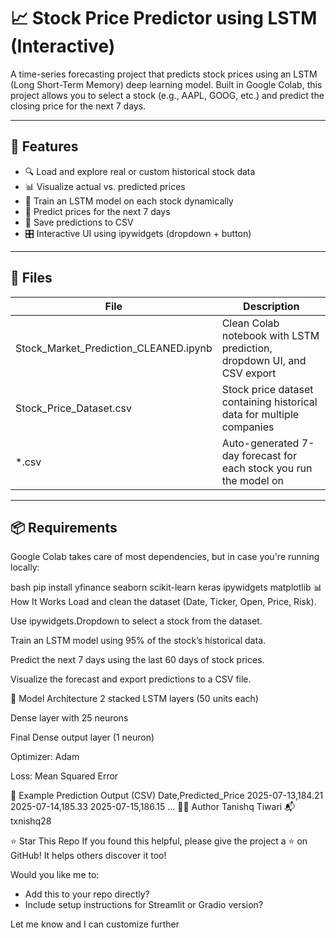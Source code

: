 # 📈 Stock Price Predictor using LSTM (Interactive)

A time-series forecasting project that predicts stock prices using an LSTM (Long Short-Term Memory) deep learning model. Built in Google Colab, this project allows you to select a stock (e.g., AAPL, GOOG, etc.) and predict the closing price for the next 7 days.

---

## 🚀 Features

- 🔍 Load and explore real or custom historical stock data
- 📊 Visualize actual vs. predicted prices
- 🤖 Train an LSTM model on each stock dynamically
- 📅 Predict prices for the next 7 days
- 💾 Save predictions to CSV
- 🎛️ Interactive UI using ipywidgets (dropdown + button)

---

## 📁 Files

| File | Description |
|------|-------------|
| Stock_Market_Prediction_CLEANED.ipynb | Clean Colab notebook with LSTM prediction, dropdown UI, and CSV export |
| Stock_Price_Dataset.csv | Stock price dataset containing historical data for multiple companies |
| *.csv | Auto-generated 7-day forecast for each stock you run the model on |

---

## 📦 Requirements

Google Colab takes care of most dependencies, but in case you're running locally:

bash
pip install yfinance seaborn scikit-learn keras ipywidgets matplotlib
📊 How It Works
Load and clean the dataset (Date, Ticker, Open, Price, Risk).

Use ipywidgets.Dropdown to select a stock from the dataset.

Train an LSTM model using 95% of the stock’s historical data.

Predict the next 7 days using the last 60 days of stock prices.

Visualize the forecast and export predictions to a CSV file.

🧪 Model Architecture
2 stacked LSTM layers (50 units each)

Dense layer with 25 neurons

Final Dense output layer (1 neuron)

Optimizer: Adam

Loss: Mean Squared Error


📂 Example Prediction Output (CSV)
Date,Predicted_Price
2025-07-13,184.21
2025-07-14,185.33
2025-07-15,186.15
...
👨‍💻 Author
Tanishq Tiwari
📬 txnishq28

⭐️ Star This Repo
If you found this helpful, please give the project a ⭐ on GitHub! It helps others discover it too!


Would you like me to:
- Add this to your repo directly?
- Include setup instructions for Streamlit or Gradio version?

Let me know and I can customize further
